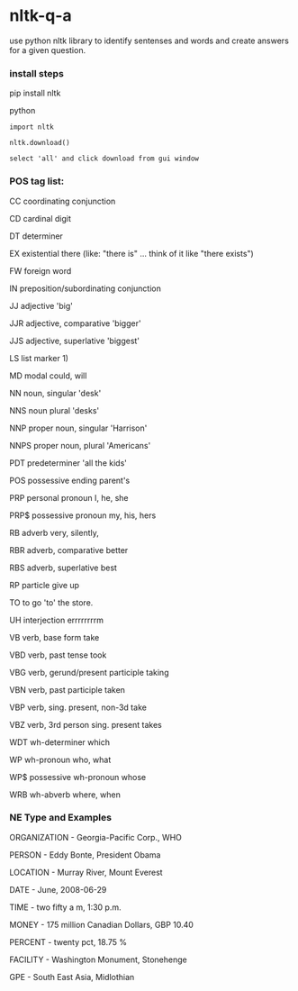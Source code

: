 # nltk-q-a

use python nltk library to identify sentenses and words and create answers for a given question.

### install steps

pip install nltk

python

    import nltk
    
    nltk.download()
    
    select 'all' and click download from gui window


### POS tag list:

CC	coordinating conjunction

CD	cardinal digit

DT	determiner

EX	existential there (like: "there is" ... think of it like "there exists")

FW	foreign word

IN	preposition/subordinating conjunction

JJ	adjective	'big'

JJR	adjective, comparative	'bigger'

JJS	adjective, superlative	'biggest'

LS	list marker	1)

MD	modal	could, will

NN	noun, singular 'desk'

NNS	noun plural	'desks'

NNP	proper noun, singular	'Harrison'

NNPS	proper noun, plural	'Americans'

PDT	predeterminer	'all the kids'

POS	possessive ending	parent's

PRP	personal pronoun	I, he, she

PRP$	possessive pronoun	my, his, hers

RB	adverb	very, silently,

RBR	adverb, comparative	better

RBS	adverb, superlative	best

RP	particle	give up

TO	to	go 'to' the store.

UH	interjection	errrrrrrrm

VB	verb, base form	take

VBD	verb, past tense	took

VBG	verb, gerund/present participle	taking

VBN	verb, past participle	taken

VBP	verb, sing. present, non-3d	take

VBZ	verb, 3rd person sing. present	takes

WDT	wh-determiner	which

WP	wh-pronoun	who, what

WP$	possessive wh-pronoun	whose

WRB	wh-abverb	where, when


### NE Type and Examples

ORGANIZATION - Georgia-Pacific Corp., WHO

PERSON - Eddy Bonte, President Obama

LOCATION - Murray River, Mount Everest

DATE - June, 2008-06-29

TIME - two fifty a m, 1:30 p.m.

MONEY - 175 million Canadian Dollars, GBP 10.40

PERCENT - twenty pct, 18.75 %

FACILITY - Washington Monument, Stonehenge

GPE - South East Asia, Midlothian
